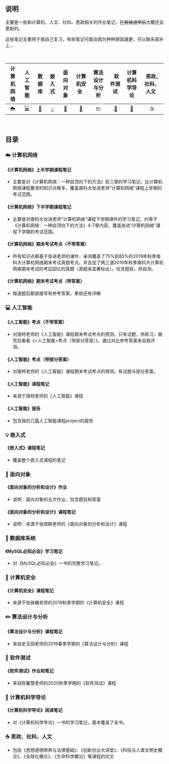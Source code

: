 ## 说明

主要是一些和计算机、人文、社科、思政相关的作业笔记，~~在我被退学前~~大概还会更新的。

这些笔记主要用于我自己复习，有些笔记可能会因为种种原因漏更，可以联系我补上...


<br>

| 计算机网络 | 人工智能 | 数据库 |嵌入式|面向对象|计算机安全&nbsp;&nbsp;|算法设计与分析| &nbsp;&nbsp;软件测试|计算机科学导论| &nbsp;&nbsp;思政、社科、人文&nbsp;&nbsp; |
| :---: | :----: | :---: | :----: | :----: | :----: | :----: | :----: | :----: | :----: |
| [:cloud:](#cloud-计算机网络) | [:computer:](#computer-人工智能) | [:floppy_disk:](#floppy_disk-数据库)| [:bulb:](#bulb-嵌入式) |[:art:](#art-面向对象)| [:wrench:](#wrench-计算机安全) |[:pencil2:](#pencil2-算法设计和分析)|.[:watermelon:](#watermelon-软件测试) |[:memo:](#memo-计算机科学导论)|[:coffee:](#coffee-思政社科人文)|

<br>

## 目录

### :cloud: 计算机网络

#### 《计算机网络》上半学期课程笔记
- 主要是对《计算机网络：一种自顶向下的方法》前三章的学习笔记，比计算机网络课程要求的知识点略多，覆盖南科大张进老师“计算机网络”课程上学期的考试范围。

#### 《计算机网络》下半学期课程笔记
- 主要是对南科大张进老师“计算机网络”课程下学期课件的学习笔记，约等于《计算机网络：一种自顶向下的方法》4-7章内容，覆盖张进“计算机网络”课程下学期的考试范围。

#### 《计算机网络》期末考试考点（不带答案）
- 所有知识点都基于张进老师的课件，亲测覆盖了75%到85%的2019年秋季南科大计算机网络期末考试真题考点。并且加了两三道2019年秋季南科大计算机网络期末考试的考后回忆的真题（真题未显著标出）。仅含题目，供自测。

#### 《计算机网络》期末考试考点（带答案）

- 每道题后都直接写有参考答案，某些还有详解

### :computer: 人工智能
#### 《人工智能》考点（不带答案）

- 对唐柯老师的《人工智能》课程期末考试考点的预测。只有试题，供练习，做完后看看《<人工智能>考点（带部分答案）》，通过对比参考答案来自我评测。

#### 《人工智能》考点（带部分答案）

- 对唐柯老师的《人工智能》课程期末考试考点的预测。有试题与部分答案。

#### 《人工智能》课程笔记
- 来源于唐柯老师的《人工智能》课程

#### 《人工智能》报告
- 包含我的几篇人工智能课程project的报告


### :bulb: 嵌入式
#### 《嵌入式》课程笔记
- 覆盖整个嵌入式课程的笔记

### :art: 面向对象
#### 《面向对象的分析和设计》作业  
- 说明：面向对象的五次作业，包含题目和答案  

#### 《面向对象的分析和设计》课程笔记
- 说明：来源于张煜群老师的《面向对象的分析和设计》课程

### :floppy_disk: 数据库系统
#### 《MySQL必知必会》学习笔记
- 对《MySQL必知必会》一书的完整学习笔记。

### :wrench: 计算机安全
#### 《计算机安全》课程笔记
- 来源于张锋巍老师的2019秋季学期的《计算机安全》课程

### :pencil2: 算法设计与分析
#### 《算法设计与分析》课程笔记
- 来自史玉回老师的2019春季学期的《算法设计与分析》课程

### :watermelon: 软件测试

#### 《软件测试》作业和笔记

- 来自陈馨慧老师的2020秋季学期的《软件测试》课程

### :memo: 计算机科学导论

#### 《计算机科学导论》阅读笔记

- 对《计算机科学导论》一书的学习笔记，基本覆盖了全书。

### :coffee: 思政、社科、人文
- 包括《思想道德修养与法律基础》、《创新创业大讲堂》、《科技与人类文明史概论》、《全球化概论》、《生命科学概论》等课程的论文